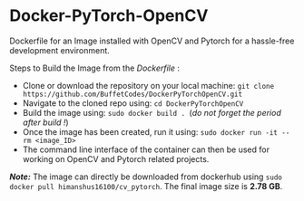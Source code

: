 # Docker-PyTorch-OpenCV

Dockerfile for an Image installed with OpenCV and Pytorch for a hassle-free development environment.

Steps to Build the Image from the *Dockerfile* :

* Clone or download the repository on your local machine: `git clone https://github.com/BuffetCodes/DockerPyTorchOpenCV.git`
* Navigate to the cloned repo using: `cd DockerPyTorchOpenCV`
* Build the image using: `sudo docker build . `(*do not forget the period after build !*)
* Once the image has been created, run it using: `sudo docker run -it --rm <image_ID> `
* The command line interface of the container can then be used for working on OpenCV and Pytorch related projects.

*__Note:__* The image can directly be downloaded from dockerhub using ` sudo docker pull himanshus16100/cv_pytorch `. The final image size is **2.78 GB**.
